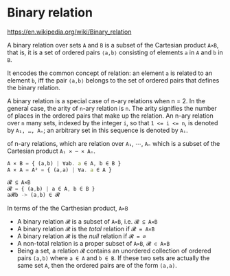 # Binary relation

https://en.wikipedia.org/wiki/Binary_relation

A binary relation over sets `A` and `B` is a subset of the Cartesian product `A×B`, that is, it is a set of ordered pairs `⟨a,b⟩` consisting of elements `a` in `A` and `b` in `B`.

It encodes the common concept of relation: an element `a` is related to an element `b`, iff the pair `⟨a,b⟩` belongs to the set of ordered pairs that defines the binary relation.

A binary relation is a special case of n-ary relations when n = 2. In the general case, the arity of `n`-ary relation is `n`. The arity signifies the number of places in the ordered pairs that make up the relation. An n-ary relation over `n` many sets, indexed by the integer `i`, so that `1 <= i <= n`, is denoted by `A₁, …, Aₙ`; an arbitrary set in this sequence is denoted by `Aᵢ`.


of n-ary relations, which are relation over `A₁`, ⋯, `Aₙ` which is a subset of the Cartesian product `A₁ × ⋯ × Aₙ`.


```js
A ⨯ B = { (a,b) | ∀ab. a ∈ A, b ∈ B }
A ⨯ A = A² = { (a,a) | ∀a. a ∈ A }

𝓡 ⊆ A⨯B
𝓡 = { (a,b) | a ∈ A, b ∈ B }
a𝓡b -> (a,b) ∈ 𝓡
```

In terms of the the Carthesian product, `A⨯B`
* A binary relation `𝓡` is a subset of `A⨯B`, i.e. `𝓡 ⊆ A⨯B`
* A binary relation `𝓡` is the *total* relation if `𝓡 = A⨯B`
* A binary relation `𝓡` is the *null*  relation if `𝓡 = ∅`
* A non-total relation is a proper subset of `A⨯B`, `𝓡 ⊂ A⨯B`
* Being a set, a relation `𝓡` contains an unordered collection of ordered pairs `(a,b)` where `a ∈ A` and `b ∈ B`. If these two sets are actually the same set `A`, then the ordered pairs are of the form `(a,a)`.
